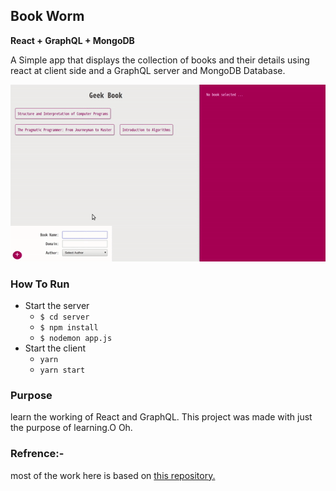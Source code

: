 ## Book Worm

**React + GraphQL + MongoDB**

A Simple app that displays the collection of books and their details using react at client side and a GraphQL server and MongoDB Database.

![DEMO](demo.gif)

### How To Run
* Start the server
  * `$ cd server`
  * `$ npm install`
  * `$ nodemon app.js`
* Start the client
  * `yarn`
  * `yarn start`

### Purpose
learn the working of React and GraphQL. This project was made with just the purpose of learning.O Oh.

### Refrence:-
most of the work here is based on [this repository.](https://github.com/iamshaunjp/graphql-playlist)
